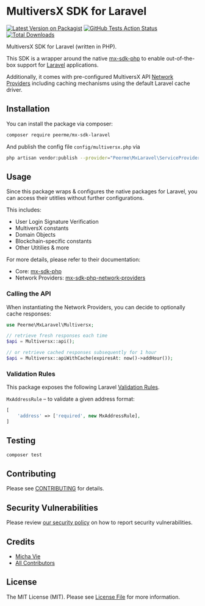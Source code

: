 # MultiversX SDK for Laravel

[![Latest Version on Packagist](https://img.shields.io/packagist/v/PeerMe/mx-sdk-laravel.svg?style=flat-square)](https://packagist.org/packages/PeerMe/mx-sdk-laravel)
[![GitHub Tests Action Status](https://img.shields.io/github/actions/workflow/status/PeerMeHQ/mx-sdk-laravel/tests.yml?branch=main&label=Tests)](https://github.com/PeerMeHQ/mx-sdk-laravel/actions?query=workflow%3ATests+branch%3Amain)
[![Total Downloads](https://img.shields.io/packagist/dt/PeerMe/mx-sdk-laravel.svg?style=flat-square)](https://packagist.org/packages/PeerMe/mx-sdk-laravel)

MultiversX SDK for Laravel (written in PHP).

This SDK is a wrapper around the native [mx-sdk-php](https://github.com/PeerMeHQ/mx-sdk-php) to enable out-of-the-box support for [Laravel](https://laravel.com/) applications.

Additionally, it comes with pre-configured MultiversX API [Network Providers](https://github.com/PeerMeHQ/mx-sdk-php-network-providers) including caching mechanisms using the default Laravel cache driver.

## Installation

You can install the package via composer:

```bash
composer require peerme/mx-sdk-laravel
```

And publish the config file `config/multiversx.php` via

```bash
php artisan vendor:publish --provider="Peerme\MxLaravel\ServiceProvider" --tag="config"
```

## Usage

Since this package wraps & configures the native packages for Laravel, you can access their utitlies without further configurations.

This includes:
- User Login Signature Verification
- MultiversX constants
- Domain Objects
- Blockchain-specific constants
- Other Utitilies & more

For more details, please refer to their documentation:
- Core: [mx-sdk-php](https://github.com/PeerMeHQ/mx-sdk-php)
- Network Providers: [mx-sdk-php-network-providers](https://github.com/PeerMeHQ/mx-sdk-php-network-providers)

### Calling the API

When instantiating the Network Providers, you can decide to optionally cache responses:

```php
use Peerme\MxLaravel\Multiversx;

// retrieve fresh responses each time
$api = Multiversx::api();

// or retrieve cached responses subsequently for 1 hour
$api = Multiversx::apiWithCache(expiresAt: now()->addHour());
```
### Validation Rules

This package exposes the following Laravel [Validation Rules](https://laravel.com/docs/9.x/validation#available-validation-rules).

`MxAddressRule` – to validate a given address format:

```php
[
    'address' => ['required', new MxAddressRule],
]
```

## Testing

```bash
composer test
```

## Contributing

Please see [CONTRIBUTING](.github/CONTRIBUTING.md) for details.

## Security Vulnerabilities

Please review [our security policy](../../security/policy) on how to report security vulnerabilities.

## Credits

-   [Micha Vie](https://github.com/michavie)
-   [All Contributors](../../contributors)

## License

The MIT License (MIT). Please see [License File](LICENSE.md) for more information.
